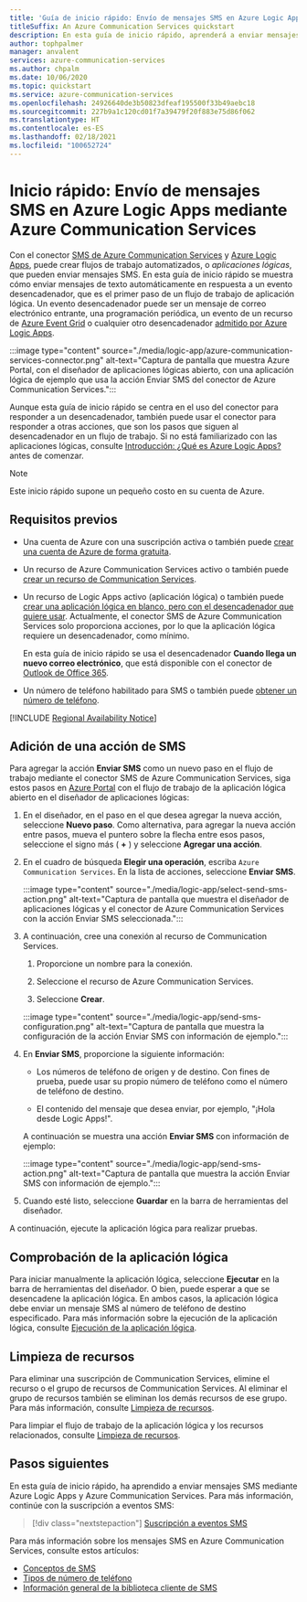 ```yaml
---
title: 'Guía de inicio rápido: Envío de mensajes SMS en Azure Logic Apps mediante Azure Communication Services'
titleSuffix: An Azure Communication Services quickstart
description: En esta guía de inicio rápido, aprenderá a enviar mensajes SMS en flujos de trabajo de Azure Logic Apps mediante el conector de Azure Communication Services.
author: tophpalmer
manager: anvalent
services: azure-communication-services
ms.author: chpalm
ms.date: 10/06/2020
ms.topic: quickstart
ms.service: azure-communication-services
ms.openlocfilehash: 24926640de3b50823dfeaf195500f33b49aebc18
ms.sourcegitcommit: 227b9a1c120cd01f7a39479f20f883e75d86f062
ms.translationtype: HT
ms.contentlocale: es-ES
ms.lasthandoff: 02/18/2021
ms.locfileid: "100652724"
---
```

# <a name="quickstart-send-sms-messages-in-azure-logic-apps-with-azure-communication-services"></a>Inicio rápido: Envío de mensajes SMS en Azure Logic Apps mediante Azure Communication Services

Con el conector [SMS de Azure Communication Services](../../overview.md) y [Azure Logic Apps](../../../logic-apps/logic-apps-overview.md), puede crear flujos de trabajo automatizados, o *aplicaciones lógicas*, que pueden enviar mensajes SMS. En esta guía de inicio rápido se muestra cómo enviar mensajes de texto automáticamente en respuesta a un evento desencadenador, que es el primer paso de un flujo de trabajo de aplicación lógica. Un evento desencadenador puede ser un mensaje de correo electrónico entrante, una programación periódica, un evento de un recurso de [Azure Event Grid](../../../event-grid/overview.md) o cualquier otro desencadenador [admitido por Azure Logic Apps](/connectors/connector-reference/connector-reference-logicapps-connectors).

:::image type="content" source="./media/logic-app/azure-communication-services-connector.png" alt-text="Captura de pantalla que muestra Azure Portal, con el diseñador de aplicaciones lógicas abierto, con una aplicación lógica de ejemplo que usa la acción Enviar SMS del conector de Azure Communication Services.":::

Aunque esta guía de inicio rápido se centra en el uso del conector para responder a un desencadenador, también puede usar el conector para responder a otras acciones, que son los pasos que siguen al desencadenador en un flujo de trabajo. Si no está familiarizado con las aplicaciones lógicas, consulte [Introducción: ¿Qué es Azure Logic Apps?](../../../logic-apps/logic-apps-overview.md) antes de comenzar.

> [!NOTE]
> Este inicio rápido supone un pequeño costo en su cuenta de Azure.

## <a name="prerequisites"></a>Requisitos previos

- Una cuenta de Azure con una suscripción activa o también puede [crear una cuenta de Azure de forma gratuita](https://azure.microsoft.com/free/?WT.mc_id=A261C142F).

- Un recurso de Azure Communication Services activo o también puede [crear un recurso de Communication Services](../create-communication-resource.md).

- Un recurso de Logic Apps activo (aplicación lógica) o también puede [crear una aplicación lógica en blanco, pero con el desencadenador que quiere usar](../../../logic-apps/quickstart-create-first-logic-app-workflow.md). Actualmente, el conector SMS de Azure Communication Services solo proporciona acciones, por lo que la aplicación lógica requiere un desencadenador, como mínimo.

  En esta guía de inicio rápido se usa el desencadenador **Cuando llega un nuevo correo electrónico**, que está disponible con el conector de [Outlook de Office 365](/connectors/office365/).

- Un número de teléfono habilitado para SMS o también puede [obtener un número de teléfono](./get-phone-number.md).

[!INCLUDE [Regional Availability Notice](../../includes/regional-availability-include.md)]

## <a name="add-an-sms-action"></a>Adición de una acción de SMS

Para agregar la acción **Enviar SMS** como un nuevo paso en el flujo de trabajo mediante el conector SMS de Azure Communication Services, siga estos pasos en [Azure Portal](https://portal.azure.com) con el flujo de trabajo de la aplicación lógica abierto en el diseñador de aplicaciones lógicas:

1. En el diseñador, en el paso en el que desea agregar la nueva acción, seleccione **Nuevo paso**. Como alternativa, para agregar la nueva acción entre pasos, mueva el puntero sobre la flecha entre esos pasos, seleccione el signo más ( **+** ) y seleccione **Agregar una acción**.

1. En el cuadro de búsqueda **Elegir una operación**, escriba `Azure Communication Services`. En la lista de acciones, seleccione **Enviar SMS**.

   :::image type="content" source="./media/logic-app/select-send-sms-action.png" alt-text="Captura de pantalla que muestra el diseñador de aplicaciones lógicas y el conector de Azure Communication Services con la acción Enviar SMS seleccionada.":::

1. A continuación, cree una conexión al recurso de Communication Services.

   1. Proporcione un nombre para la conexión.

   1. Seleccione el recurso de Azure Communication Services.

   1. Seleccione **Crear**.

   :::image type="content" source="./media/logic-app/send-sms-configuration.png" alt-text="Captura de pantalla que muestra la configuración de la acción Enviar SMS con información de ejemplo.":::

1. En **Enviar SMS**, proporcione la siguiente información: 

   * Los números de teléfono de origen y de destino. Con fines de prueba, puede usar su propio número de teléfono como el número de teléfono de destino.

   * El contenido del mensaje que desea enviar, por ejemplo, "¡Hola desde Logic Apps!".

   A continuación se muestra una acción **Enviar SMS** con información de ejemplo:

   :::image type="content" source="./media/logic-app/send-sms-action.png" alt-text="Captura de pantalla que muestra la acción Enviar SMS con información de ejemplo.":::

1. Cuando esté listo, seleccione **Guardar** en la barra de herramientas del diseñador.

A continuación, ejecute la aplicación lógica para realizar pruebas.

## <a name="test-your-logic-app"></a>Comprobación de la aplicación lógica

Para iniciar manualmente la aplicación lógica, seleccione **Ejecutar** en la barra de herramientas del diseñador. O bien, puede esperar a que se desencadene la aplicación lógica. En ambos casos, la aplicación lógica debe enviar un mensaje SMS al número de teléfono de destino especificado. Para más información sobre la ejecución de la aplicación lógica, consulte [Ejecución de la aplicación lógica](../../../logic-apps/quickstart-create-first-logic-app-workflow.md#run-your-logic-app).

## <a name="clean-up-resources"></a>Limpieza de recursos

Para eliminar una suscripción de Communication Services, elimine el recurso o el grupo de recursos de Communication Services. Al eliminar el grupo de recursos también se eliminan los demás recursos de ese grupo. Para más información, consulte [Limpieza de recursos](../create-communication-resource.md#clean-up-resources).

Para limpiar el flujo de trabajo de la aplicación lógica y los recursos relacionados, consulte [Limpieza de recursos](../../../logic-apps/quickstart-create-first-logic-app-workflow.md#clean-up-resources).

## <a name="next-steps"></a>Pasos siguientes

En esta guía de inicio rápido, ha aprendido a enviar mensajes SMS mediante Azure Logic Apps y Azure Communication Services. Para más información, continúe con la suscripción a eventos SMS:

> [!div class="nextstepaction"]
> [Suscripción a eventos SMS](./handle-sms-events.md)

Para más información sobre los mensajes SMS en Azure Communication Services, consulte estos artículos:

- [Conceptos de SMS](../../concepts/telephony-sms/concepts.md)
- [Tipos de número de teléfono](../../concepts/telephony-sms/plan-solution.md)
- [Información general de la biblioteca cliente de SMS](../../concepts/telephony-sms/sdk-features.md)
